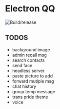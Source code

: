 # Electron QQ

![Build/release](https://github.com/Clansty/electron-qq/workflows/Build/release/badge.svg)

## TODOS
- background image
- admin recall msg
- search contacts
- send face
- headless server
- paste picture to add
- forward mutiple msg
- chat history
- group temp message
- trans pride theme
- voice